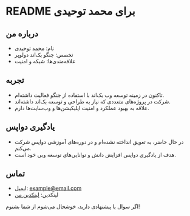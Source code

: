 # README برای محمد توحیدی

## درباره من
- نام: محمد توحیدی
- تخصص: جنگو بک‌اند دولوپر
- علاقه‌مندی‌ها: شبکه و امنیت

## تجربه
- تاکنون در زمینه توسعه وب بک‌اند با استفاده از جنگو فعالیت داشته‌ام.
- شرکت در پروژه‌های متعددی که نیاز به طراحی و توسعه بک‌اند داشته‌اند.
- علاقه به بهبود عملکرد و امنیت اپلیکیشن‌ها و وب‌سایت‌ها دارم.

## یادگیری دواپس
- در حال حاضر، به تعویق انداخته نشده‌ام و در دوره‌های آموزشی دواپس شرکت می‌کنم.
- هدف از یادگیری دواپس افزایش دانش و توانایی‌های توسعه وبی خود است.

## تماس
- ایمیل: example@email.com
- لینکدین: [لینکدین من](https://www.linkedin.com/in/mohammad-tohidi)

اگر سوال یا پیشنهادی دارید، خوشحال می‌شوم از شما بشنوم!
